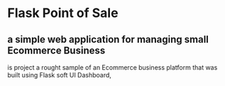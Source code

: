# Flask Point of Sale
## a simple web application for managing small Ecommerce Business

is project a rought sample of an Ecommerce business platform that was built using Flask soft UI Dashboard, 

